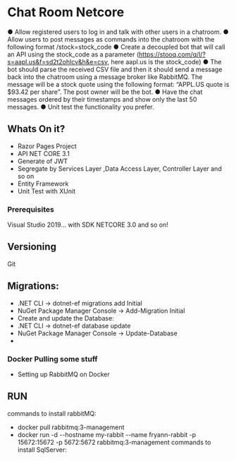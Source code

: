 # Chat Room Netcore
● Allow registered users to log in and talk with other users in a chatroom.
● Allow users to post messages as commands into the chatroom with the following format
/stock=stock_code
● Create a decoupled bot that will call an API using the stock_code as a parameter
(https://stooq.com/q/l/?s=aapl.us&f=sd2t2ohlcv&h&e=csv, here aapl.us is the
stock_code)
● The bot should parse the received CSV file and then it should send a message back into
the chatroom using a message broker like RabbitMQ. The message will be a stock quote using the following format: “APPL.US quote is $93.42 per share”. The post owner will be the bot.
● Have the chat messages ordered by their timestamps and show only the last 50 messages.
● Unit test the functionality you prefer.


## Whats On it?

*   Razor Pages Project
*   API NET CORE 3.1
*   Generate of JWT
*   Segregate by Services Layer ,Data Access Layer, Controller Layer and so on
*   Entity Framework
*   Unit Test with XUnit

### Prerequisites

Visual Studio 2019... with SDK NETCORE 3.0 and so on!

## Versioning

Git
## Migrations: 

* .NET CLI → dotnet-ef migrations add Initial
*  NuGet Package Manager Console → Add-Migration Initial
*  Create and update the Database:
* .NET CLI → dotnet-ef database update
*  NuGet Package Manager Console → Update-Database
*  

 ### Docker Pulling some stuff

*  Setting up RabbitMQ on Docker 
## RUN 
 commands to install  rabbitMQ:
* docker pull rabbitmq:3-management
* docker run -d --hostname  my-rabbit --name fryann-rabbit -p 15672:15672 -p 5672:5672 rabbitmq:3-management 
commands to install SqlServer:



 

